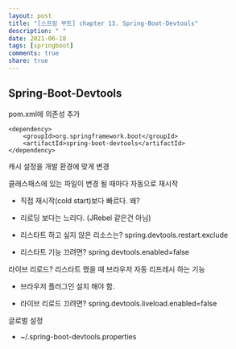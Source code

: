 ```yaml
---
layout: post
title: "[스프링 부트] chapter 13. Spring-Boot-Devtools"
description: " "
date: 2021-06-18
tags: [springboot]
comments: true
share: true
---
```


## Spring-Boot-Devtools



pom.xml에 의존성 추가

```properties
<dependency>
    <groupId>org.springframework.boot</groupId>
    <artifactId>spring-boot-devtools</artifactId>
</dependency>
```



캐시 설정을 개발 환경에 맞게 변경

클래스패스에 있는 파일이 변경 될 때마다 자동으로 재시작

- 직접 재시작(cold start)보다 빠르다. 왜?

- 리로딩 보다는 느리다. (JRebel 같은건 아님)

- 리스타트 하고 싶지 않은 리소스는? spring.devtools.restart.exclude

- 리스타트 기능 끄려면? spring.devtools.enabled=false

라이브 리로드? 리스타트 했을 때 브라우저 자동 리프레시 하는 기능

- 브라우저 플러그인 설치 해야 함.

- 라이브 리로드 끄려면? spring.devtools.liveload.enabled=false

글로벌 설정

- ~/.spring-boot-devtools.properties

